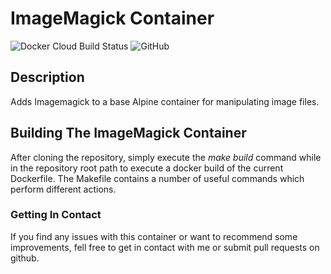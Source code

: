 # ImageMagick Container #

![Docker Cloud Build Status](https://img.shields.io/docker/cloud/build/geoffh1977/imagemagick.svg?style=plastic)
![GitHub](https://img.shields.io/github/license/geoffh1977/docker-imagemagick.svg?style=plastic)

## Description ##
Adds Imagemagick to a base Alpine container for manipulating image files.

## Building The ImageMagick Container ##
After cloning the repository, simply execute the _make build_ command while in the repository root path to execute a docker build of the current Dockerfile. The Makefile contains a number of useful commands which perform different actions.

### Getting In Contact ###
If you find any issues with this container or want to recommend some improvements, fell free to get in contact with me or submit pull requests on github.
